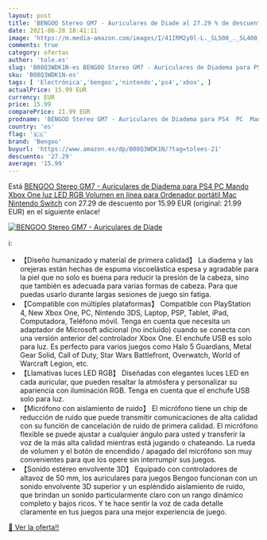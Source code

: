 ```yaml
---
layout: post
title: 'BENGOO Stereo GM7 - Auriculares de Diade al 27.29 % de descuento'
date: 2021-06-28 18:41:11
image: 'https://m.media-amazon.com/images/I/41IRM2y0l-L._SL500_._SL400_.jpg'
comments: true
category: ofertas
author: 'tole.es'
slug: 'B08Q3WDK1N-es BENGOO Stereo GM7 - Auriculares de Diadema para PS4 PC...'
sku: 'B08Q3WDK1N-es'
tags: [ 'Electrónica','bengoo','nintendo','ps4','xbox', ]
actualPrice: 15.99 EUR
currency: EUR
price: 15.99
comparePrice: 21.99 EUR
prodname: 'BENGOO Stereo GM7 - Auriculares de Diadema para PS4  PC  Mando Xbox One  luz LED RGB  Volumen en línea para Ordenador portátil  Mac  Nintendo Switch'
country: 'es'
flag: '🇪🇸'
brand: 'Bengoo'
buyurl: 'https://www.amazon.es/dp/B08Q3WDK1N/?tag=tolees-21'
descuento: '27.29'
average: '15.99'
---
```


Está [BENGOO Stereo GM7 - Auriculares de Diadema para PS4  PC  Mando Xbox One  luz LED RGB  Volumen en línea para Ordenador portátil  Mac  Nintendo Switch](https://www.amazon.es/dp/B08Q3WDK1N/?tag=tolees-21) con 27.29 de descuento por 15.99 EUR (original: 21.99 EUR) en el siguiente enlace!

[![BENGOO Stereo GM7 - Auriculares de Diade](https://m.media-amazon.com/images/I/41IRM2y0l-L._SL500_._SL400_.jpg)](https://www.amazon.es/dp/B08Q3WDK1N/?tag=tolees-21)

ℹ️:

- 【Diseño humanizado y material de primera calidad】 La diadema y las orejeras están hechas de espuma viscoelástica espesa y agradable para la piel que no solo es buena para reducir la presión de la cabeza, sino que también es adecuada para varias formas de cabeza. Para que puedas usarlo durante largas sesiones de juego sin fatiga.
- 【Compatible con múltiples plataformas】 Compatible con PlayStation 4, New Xbox One, PC, Nintendo 3DS, Laptop, PSP, Tablet, iPad, Computadora, Teléfono móvil. Tenga en cuenta que necesita un adaptador de Microsoft adicional (no incluido) cuando se conecta con una versión anterior del controlador Xbox One. El enchufe USB es solo para luz. Es perfecto para varios juegos como Halo 5 Guardians, Metal Gear Solid, Call of Duty, Star Wars Battlefront, Overwatch, World of Warcraft Legion, etc.
- 【Llamativas luces LED RGB】 Diseñadas con elegantes luces LED en cada auricular, que pueden resaltar la atmósfera y personalizar su apariencia con iluminación RGB. Tenga en cuenta que el enchufe USB solo para luz.
- 【Micrófono con aislamiento de ruido】 El micrófono tiene un chip de reducción de ruido que puede transmitir comunicaciones de alta calidad con su función de cancelación de ruido de primera calidad. El micrófono flexible se puede ajustar a cualquier ángulo para usted y transferir la voz de la más alta calidad mientras está jugando o chateando. La rueda de volumen y el botón de encendido / apagado del micrófono son muy convenientes para que los opere sin interrumpir sus juegos.
- 【Sonido estéreo envolvente 3D】 Equipado con controladores de altavoz de 50 mm, los auriculares para juegos Bengoo funcionan con un sonido envolvente 3D superior y un espléndido aislamiento de ruido, que brindan un sonido particularmente claro con un rango dinámico completo y bajos ricos. Y te hace sentir la voz de cada detalle claramente en tus juegos para una mejor experiencia de juego.

[🛒 Ver la oferta!!](https://www.amazon.es/dp/B08Q3WDK1N/?tag=tolees-21)
